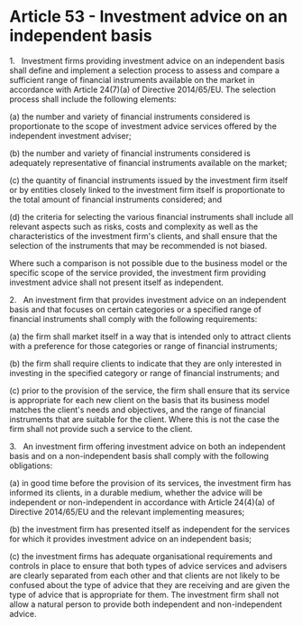 # Article 53 - Investment advice on an independent basis


1.   Investment firms providing investment advice on an independent basis shall define and implement a selection process to assess and compare a sufficient range of financial instruments available on the market in accordance with Article 24(7)(a) of Directive 2014/65/EU. The selection process shall include the following elements:

(a) the number and variety of financial instruments considered is proportionate to the scope of investment advice services offered by the independent investment adviser;

(b) the number and variety of financial instruments considered is adequately representative of financial instruments available on the market;

(c) the quantity of financial instruments issued by the investment firm itself or by entities closely linked to the investment firm itself is proportionate to the total amount of financial instruments considered; and

(d) the criteria for selecting the various financial instruments shall include all relevant aspects such as risks, costs and complexity as well as the characteristics of the investment firm's clients, and shall ensure that the selection of the instruments that may be recommended is not biased.

Where such a comparison is not possible due to the business model or the specific scope of the service provided, the investment firm providing investment advice shall not present itself as independent.

2.   An investment firm that provides investment advice on an independent basis and that focuses on certain categories or a specified range of financial instruments shall comply with the following requirements:

(a) the firm shall market itself in a way that is intended only to attract clients with a preference for those categories or range of financial instruments;

(b) the firm shall require clients to indicate that they are only interested in investing in the specified category or range of financial instruments; and

(c) prior to the provision of the service, the firm shall ensure that its service is appropriate for each new client on the basis that its business model matches the client's needs and objectives, and the range of financial instruments that are suitable for the client. Where this is not the case the firm shall not provide such a service to the client.

3.   An investment firm offering investment advice on both an independent basis and on a non-independent basis shall comply with the following obligations:

(a) in good time before the provision of its services, the investment firm has informed its clients, in a durable medium, whether the advice will be independent or non-independent in accordance with Article 24(4)(a) of Directive 2014/65/EU and the relevant implementing measures;

(b) the investment firm has presented itself as independent for the services for which it provides investment advice on an independent basis;

(c) the investment firms has adequate organisational requirements and controls in place to ensure that both types of advice services and advisers are clearly separated from each other and that clients are not likely to be confused about the type of advice that they are receiving and are given the type of advice that is appropriate for them. The investment firm shall not allow a natural person to provide both independent and non-independent advice.
